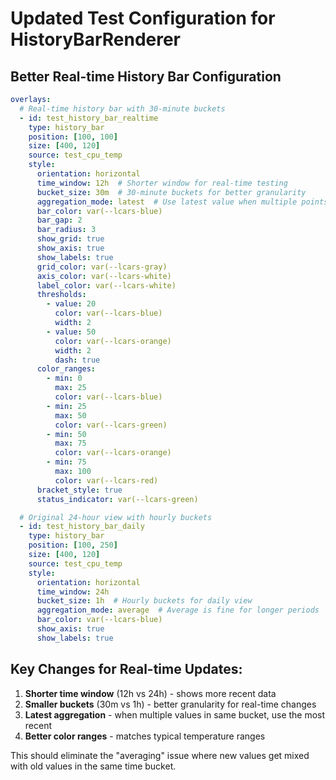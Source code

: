 # Updated Test Configuration for HistoryBarRenderer

## Better Real-time History Bar Configuration

```yaml
overlays:
  # Real-time history bar with 30-minute buckets
  - id: test_history_bar_realtime
    type: history_bar
    position: [100, 100]
    size: [400, 120]
    source: test_cpu_temp
    style:
      orientation: horizontal
      time_window: 12h  # Shorter window for real-time testing
      bucket_size: 30m  # 30-minute buckets for better granularity
      aggregation_mode: latest  # Use latest value when multiple points in bucket
      bar_color: var(--lcars-blue)
      bar_gap: 2
      bar_radius: 3
      show_grid: true
      show_axis: true
      show_labels: true
      grid_color: var(--lcars-gray)
      axis_color: var(--lcars-white)
      label_color: var(--lcars-white)
      thresholds:
        - value: 20
          color: var(--lcars-blue)
          width: 2
        - value: 50
          color: var(--lcars-orange)
          width: 2
          dash: true
      color_ranges:
        - min: 0
          max: 25
          color: var(--lcars-blue)
        - min: 25
          max: 50
          color: var(--lcars-green)
        - min: 50
          max: 75
          color: var(--lcars-orange)
        - min: 75
          max: 100
          color: var(--lcars-red)
      bracket_style: true
      status_indicator: var(--lcars-green)

  # Original 24-hour view with hourly buckets
  - id: test_history_bar_daily
    type: history_bar
    position: [100, 250]
    size: [400, 120]
    source: test_cpu_temp
    style:
      orientation: horizontal
      time_window: 24h
      bucket_size: 1h  # Hourly buckets for daily view
      aggregation_mode: average  # Average is fine for longer periods
      bar_color: var(--lcars-blue)
      show_axis: true
      show_labels: true
```

## Key Changes for Real-time Updates:

1. **Shorter time window** (12h vs 24h) - shows more recent data
2. **Smaller buckets** (30m vs 1h) - better granularity for real-time changes
3. **Latest aggregation** - when multiple values in same bucket, use the most recent
4. **Better color ranges** - matches typical temperature ranges

This should eliminate the "averaging" issue where new values get mixed with old values in the same time bucket.
